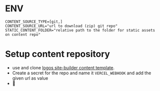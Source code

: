 # ENV
```dotenv
CONTENT_SOURCE_TYPE=[git,]
CONTENT_SOURCE_URL="url to download (zip) git repo"
STATIC_CONTENT_FOLDER="relative path to the folder for static assets on content repo"
```

# Setup content repository
- use and clone [logos site-builder content template](https://github.com/acid-info/logos-sb-content-repo-template). 
- Create a secret for the repo and name it `VERCEL_WEBHOOK` and add the given url as value
- 🥳
